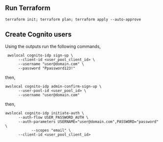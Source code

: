 ## Run Terraform

`terraform init; terraform plan; terraform apply --auto-approve`

## Create Cognito users

Using the outputs run the following commands,

```
 awslocal cognito-idp sign-up \
      --client-id <user_pool_client_id> \
      --username "user@domain.com" \
      --password "Ppassword123!"
```

then,

```
awslocal cognito-idp admin-confirm-sign-up \
      --user-pool-id <user_pool_id> \
      --username "user@domain.com"
```

then,

```
awslocal cognito-idp initiate-auth \
      --auth-flow USER_PASSWORD_AUTH \
      --auth-parameters USERNAME="user@domain.com",PASSWORD="password" \
			--scopes "email" \
      --client-id <user_pool_client_id>
```
